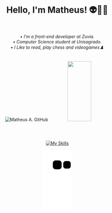 <div align="center">
  <h1> Hello, I'm Matheus! 👽👨‍💻 </h1>
</div>

  <div align="center"> <br>
     <p><em> • I'm a front-end developer at Zuvia. </em> <br>
     <em> • Computer Science student at Unisagrado. </em> <br/>
       <em> • I Like to read, play chess and videogames♟️ </em> </p> 
  </div>
<br />

<div align="center" style="display: inline_block, justify-content:center"> 
  
  <img width="49%" height="195px" src="https://github-readme-stats.vercel.app/api?username=maathzzz&show_icons=true&count_private=true&hide_border=true&theme=radical&include_all_commits=false&&border_radius=8" alt="Matheus A. GitHub" /> 
  
  <img width="39%" height="195px" src="https://github-readme-stats.vercel.app/api/top-langs/?username=maathzzz&layout=compact&hide_border=true&theme=radical&langs_count=6&border_radius=8" />
  
</div>

##
<br>

<div align="center" style="display: inline_block">
  
  [![My Skills](https://skillicons.dev/icons?i=html,css,js,typescript,react,vuejs,nodejs,nuxt,vite,php,mysql,cs,github,vscode,visualstudio)](https://skillicons.dev)
  
</div>

<div align="center">
  
 ![Snake animation](https://github.com/maathzzz/maathzzz/blob/output/github-contribution-grid-snake.svg) 

</div>

##
